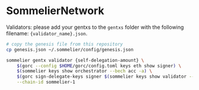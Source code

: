 # SommelierNetwork

Validators: please add your gentxs to the `gentxs` folder with the following filename: `{validator_name}.json`.

```bash
# copy the genesis file from this repository
cp genesis.json ~/.sommelier/config/genesis.json

sommelier gentx validator {self-delegation-amount} \
    $(gorc --config $HOME/gorc/config.toml keys eth show signer) \
    $(sommelier keys show orchestrator --bech acc -a) \
    $(gorc sign-delegate-keys signer $(sommelier keys show validator --bech acc -a) 0) \
    --chain-id sommelier-1
```